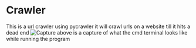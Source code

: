 # Crawler
This is a url crawler using pycrawler it will crawl urls on a website till it hits a dead end 
![Capture](https://user-images.githubusercontent.com/68308394/136474192-a2d3c924-382b-4e68-965b-41949a221a34.PNG)
above is a capture of what the cmd terminal looks like while running the program 
